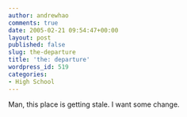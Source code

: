 ```yaml
---
author: andrewhao
comments: true
date: 2005-02-21 09:54:47+00:00
layout: post
published: false
slug: the-departure
title: 'the: departure'
wordpress_id: 519
categories:
- High School
---
```


Man, this place is getting stale. I want some change.
